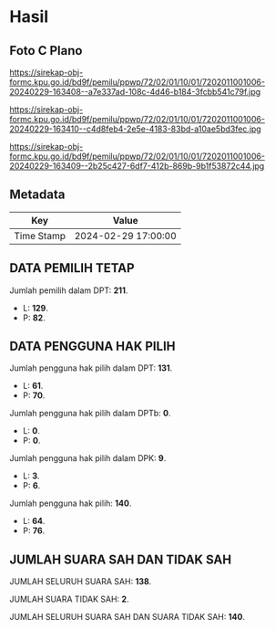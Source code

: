 # Hasil

## Foto C Plano

https://sirekap-obj-formc.kpu.go.id/bd9f/pemilu/ppwp/72/02/01/10/01/7202011001006-20240229-163408--a7e337ad-108c-4d46-b184-3fcbb541c79f.jpg

https://sirekap-obj-formc.kpu.go.id/bd9f/pemilu/ppwp/72/02/01/10/01/7202011001006-20240229-163410--c4d8feb4-2e5e-4183-83bd-a10ae5bd3fec.jpg

https://sirekap-obj-formc.kpu.go.id/bd9f/pemilu/ppwp/72/02/01/10/01/7202011001006-20240229-163409--2b25c427-6df7-412b-869b-9b1f53872c44.jpg


## Metadata

| Key        | Value               |
| ---------- | ------------------- |
| Time Stamp | 2024-02-29 17:00:00 |


## DATA PEMILIH TETAP

Jumlah pemilih dalam DPT: **211**.
 * L: **129**.
 * P: **82**.

## DATA PENGGUNA HAK PILIH

Jumlah pengguna hak pilih dalam DPT: **131**.
 * L: **61**.
 * P: **70**.

Jumlah pengguna hak pilih dalam DPTb: **0**.
 * L: **0**.
 * P: **0**.

Jumlah pengguna hak pilih dalam DPK: **9**.
 * L: **3**.
 * P: **6**.

Jumlah pengguna hak pilih: **140**.
 * L: **64**.
 * P: **76**.

## JUMLAH SUARA SAH DAN TIDAK SAH

JUMLAH SELURUH SUARA SAH: **138**.

JUMLAH SUARA TIDAK SAH: **2**.

JUMLAH SELURUH SUARA SAH DAN SUARA TIDAK SAH: **140**.


